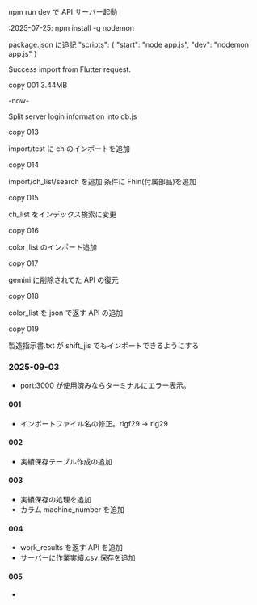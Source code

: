 npm run dev で API サーバー起動

:2025-07-25:
npm install -g nodemon

package.json に追記
"scripts": {
"start": "node app.js",
"dev": "nodemon app.js"
}

Success import from Flutter request.

copy 001 3.44MB

-now-

Split server login information into db.js

copy 013

import/test に ch のインポートを追加

copy 014

import/ch_list/search を追加
条件に Fhin(付属部品)を追加

copy 015

ch_list をインデックス検索に変更

copy 016

color_list のインポート追加

copy 017

gemini に削除されてた API の復元

copy 018

color_list を json で返す API の追加

copy 019

製造指示書.txt が shift_jis でもインポートできるようにする

### 2025-09-03

- port:3000 が使用済みならターミナルにエラー表示。

#### 001

- インポートファイル名の修正。rlgf29 -> rlg29

#### 002

- 実績保存テーブル作成の追加

#### 003

- 実績保存の処理を追加
- カラム machine_number を追加

#### 004

- work_results を返す API を追加
- サーバーに作業実績.csv 保存を追加

#### 005

-
